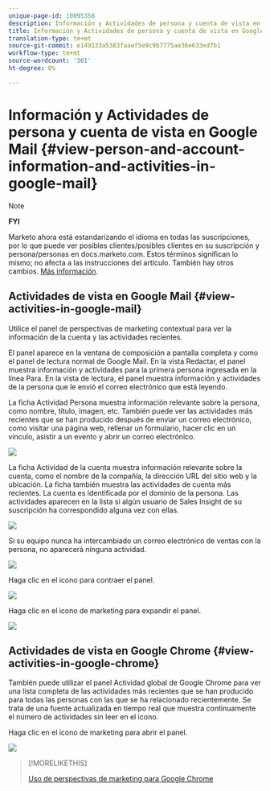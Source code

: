 ```yaml
---
unique-page-id: 10095358
description: Información y Actividades de persona y cuenta de vista en Google Mail - Documentos de marketing - Documentación del producto
title: Información y Actividades de persona y cuenta de vista en Google Mail
translation-type: tm+mt
source-git-commit: e149133a5383faaef5e9c9b7775ae36e633ed7b1
workflow-type: tm+mt
source-wordcount: '361'
ht-degree: 0%

---
```



# Información y Actividades de persona y cuenta de vista en Google Mail {#view-person-and-account-information-and-activities-in-google-mail}

>[!NOTE]
>
>**FYI**
>
>Marketo ahora está estandarizando el idioma en todas las suscripciones, por lo que puede ver posibles clientes/posibles clientes en su suscripción y persona/personas en docs.marketo.com. Estos términos significan lo mismo; no afecta a las instrucciones del artículo. También hay otros cambios. [Más información](http://docs.marketo.com/display/DOCS/Updates+to+Marketo+Terminology).

## Actividades de vista en Google Mail {#view-activities-in-google-mail}

Utilice el panel de perspectivas de marketing contextual para ver la información de la cuenta y las actividades recientes.

El panel aparece en la ventana de composición a pantalla completa y como el panel de lectura normal de Google Mail. En la vista Redactar, el panel muestra información y actividades para la primera persona ingresada en la línea Para. En la vista de lectura, el panel muestra información y actividades de la persona que le envió el correo electrónico que está leyendo.

La ficha Actividad Persona muestra información relevante sobre la persona, como nombre, título, imagen, etc. También puede ver las actividades más recientes que se han producido después de enviar un correo electrónico, como visitar una página web, rellenar un formulario, hacer clic en un vínculo, asistir a un evento y abrir un correo electrónico.

![](assets/1.png)

La ficha Actividad de la cuenta muestra información relevante sobre la cuenta, como el nombre de la compañía, la dirección URL del sitio web y la ubicación. La ficha también muestra las actividades de cuenta más recientes. La cuenta es identificada por el dominio de la persona. Las actividades aparecen en la lista si algún usuario de Sales Insight de su suscripción ha correspondido alguna vez con ellas.

![](assets/2.png)

Si su equipo nunca ha intercambiado un correo electrónico de ventas con la persona, no aparecerá ninguna actividad.

![](assets/3.png)

Haga clic en el icono para contraer el panel.

![](assets/4.png)

Haga clic en el icono de marketing para expandir el panel.

![](assets/image2015-10-6-15-3a43-3a22.png)

## Actividades de vista en Google Chrome {#view-activities-in-google-chrome}

También puede utilizar el panel Actividad global de Google Chrome para ver una lista completa de las actividades más recientes que se han producido para todas las personas con las que se ha relacionado recientemente. Se trata de una fuente actualizada en tiempo real que muestra continuamente el número de actividades sin leer en el icono.

Haga clic en el icono de marketing para abrir el panel.

![](assets/image2015-10-6-15-3a32-3a52.png)

>[!MORELIKETHIS]
>
>[Uso de perspectivas de marketing para Google Chrome](using-marketo-insights-for-google-chrome.md)

